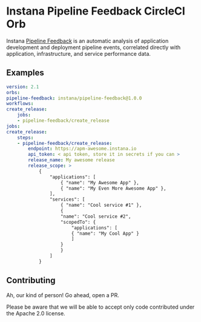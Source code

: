 # Instana Pipeline Feedback CircleCI Orb

Instana [Pipeline Feedback](https://www.instana.com/docs/pipeline_feedback/) is an automatic analysis of application development and deployment pipeline events, correlated directly with application, infrastructure, and service performance data.

## Examples

```yaml
version: 2.1
orbs:
pipeline-feedback: instana/pipeline-feedback@1.0.0
workflows:
create_release:
    jobs:
    - pipeline-feedback/create_release
jobs:
create_release:
    steps:
    - pipeline-feedback/create_release:
        endpoint: https://apm-awesome.instana.io
        api_token: < api token, store it in secrets if you can >
        release_name: My awesome release
        release_scope: >
            {
                "applications": [
                    { "name": "My Awesome App" },
                    { "name": "My Even More Awesome App" },
                ],
                "services": [
                    { "name": "Cool service #1" },
                    {
                    "name": "Cool service #2",
                    "scopedTo": {
                        "applications": [
                        { "name": "My Cool App" }
                        ]
                    }
                    }
                ]
            }
```

## Contributing

Ah, our kind of person!
Go ahead, open a PR.

Please be aware that we will be able to accept only code contributed under the Apache 2.0 license.
